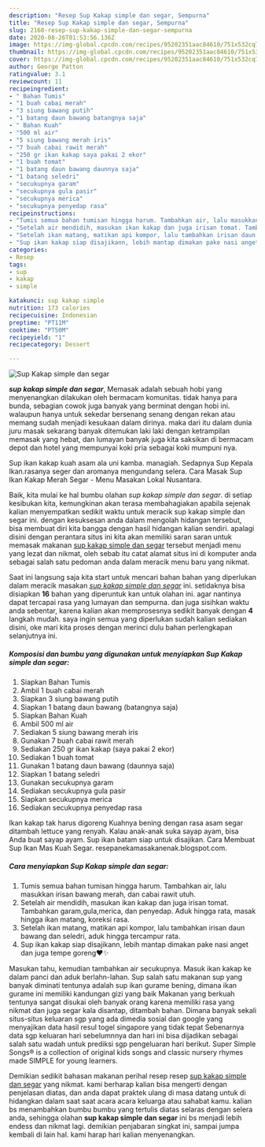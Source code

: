 ```yaml
---
description: "Resep Sup Kakap simple dan segar, Sempurna"
title: "Resep Sup Kakap simple dan segar, Sempurna"
slug: 2160-resep-sup-kakap-simple-dan-segar-sempurna
date: 2020-08-26T01:53:56.136Z
image: https://img-global.cpcdn.com/recipes/95202351aac84610/751x532cq70/sup-kakap-simple-dan-segar-foto-resep-utama.jpg
thumbnail: https://img-global.cpcdn.com/recipes/95202351aac84610/751x532cq70/sup-kakap-simple-dan-segar-foto-resep-utama.jpg
cover: https://img-global.cpcdn.com/recipes/95202351aac84610/751x532cq70/sup-kakap-simple-dan-segar-foto-resep-utama.jpg
author: George Patton
ratingvalue: 3.1
reviewcount: 11
recipeingredient:
- " Bahan Tumis"
- "1 buah cabai merah"
- "3 siung bawang putih"
- "1 batang daun bawang batangnya saja"
- " Bahan Kuah"
- "500 ml air"
- "5 siung bawang merah iris"
- "7 buah cabai rawit merah"
- "250 gr ikan kakap saya pakai 2 ekor"
- "1 buah tomat"
- "1 batang daun bawang daunnya saja"
- "1 batang seledri"
- "secukupnya garam"
- "secukupnya gula pasir"
- "secukupnya merica"
- "secukupnya penyedap rasa"
recipeinstructions:
- "Tumis semua bahan tumisan hingga harum. Tambahkan air, lalu masukkan irisan bawang merah, dan cabai rawit utuh."
- "Setelah air mendidih, masukan ikan kakap dan juga irisan tomat. Tambahkan garam,gula,merica, dan penyedap. Aduk hingga rata, masak hingga ikan matang, koreksi rasa."
- "Setelah ikan matang, matikan api kompor, lalu tambahkan irisan daun bawang dan seledri, aduk hingga tercampur rata."
- "Sup ikan kakap siap disajikann, lebih mantap dimakan pake nasi anget dan juga tempe goreng❤️✨"
categories:
- Resep
tags:
- sup
- kakap
- simple

katakunci: sup kakap simple 
nutrition: 173 calories
recipecuisine: Indonesian
preptime: "PT11M"
cooktime: "PT50M"
recipeyield: "1"
recipecategory: Dessert

---
```



![Sup Kakap simple dan segar](https://img-global.cpcdn.com/recipes/95202351aac84610/751x532cq70/sup-kakap-simple-dan-segar-foto-resep-utama.jpg)

<b><i>sup kakap simple dan segar</i></b>, Memasak adalah sebuah hobi yang menyenangkan dilakukan oleh bermacam komunitas. tidak hanya para bunda, sebagian cowok juga banyak yang berminat dengan hobi ini. walaupun hanya untuk sekedar bersenang senang dengan rekan atau memang sudah menjadi kesukaan dalam dirinya. maka dari itu dalam dunia juru masak sekarang banyak ditemukan laki laki dengan ketrampilan memasak yang hebat, dan lumayan banyak juga kita saksikan di bermacam depot dan hotel yang mempunyai koki pria sebagai koki mumpuni nya.

Sup ikan kakap kuah asam ala uni kamba. managiah. Sedapnya Sup Kepala Ikan.rasanya seger dan aromanya mengundang selera. Cara Masak Sup Ikan Kakap Merah Segar - Menu Masakan Lokal Nusantara.

Baik, kita mulai ke hal bumbu olahan <i>sup kakap simple dan segar</i>. di setiap kesibukan kita, kemungkinan akan terasa membahagiakan apabila sejenak kalian menyempatkan sedikit waktu untuk meracik sup kakap simple dan segar ini. dengan kesuksesan anda dalam mengolah hidangan tersebut, bisa membuat diri kita bangga dengan hasil hidangan kalian sendiri. apalagi disini dengan perantara situs ini kita akan memiliki saran saran untuk memasak makanan <u>sup kakap simple dan segar</u> tersebut menjadi menu yang lezat dan nikmat, oleh sebab itu catat alamat situs ini di komputer anda sebagai salah satu pedoman anda dalam meracik menu baru yang nikmat.


Saat ini langsung saja kita start untuk mencari bahan bahan yang diperlukan dalam meracik masakan <u><i>sup kakap simple dan segar</i></u> ini. setidaknya bisa disiapkan <b>16</b> bahan yang diperuntuk kan untuk olahan ini. agar nantinya dapat tercapai rasa yang lumayan dan sempurna. dan juga sisihkan waktu anda sebentar, karena kalian akan memprosesnya sedikit banyak dengan <b>4</b> langkah mudah. saya ingin semua yang diperlukan sudah kalian sediakan disini, oke mari kita proses dengan merinci dulu bahan perlengkapan selanjutnya ini.

<!--inarticleads1-->

##### Komposisi dan bumbu yang digunakan untuk menyiapkan Sup Kakap simple dan segar:

1. Siapkan  Bahan Tumis
1. Ambil 1 buah cabai merah
1. Siapkan 3 siung bawang putih
1. Siapkan 1 batang daun bawang (batangnya saja)
1. Siapkan  Bahan Kuah
1. Ambil 500 ml air
1. Sediakan 5 siung bawang merah iris
1. Gunakan 7 buah cabai rawit merah
1. Sediakan 250 gr ikan kakap (saya pakai 2 ekor)
1. Sediakan 1 buah tomat
1. Gunakan 1 batang daun bawang (daunnya saja)
1. Siapkan 1 batang seledri
1. Gunakan secukupnya garam
1. Sediakan secukupnya gula pasir
1. Siapkan secukupnya merica
1. Sediakan secukupnya penyedap rasa


Ikan kakap tak harus digoreng Kuahnya bening dengan rasa asam segar ditambah lettuce yang renyah. Kalau anak-anak suka sayap ayam, bisa Anda buat sayap ayam. Sup ikan batam siap untuk disajikan. Cara Membuat Sup Ikan Mas Kuah Segar. resepanekamasakanenak.blogspot.com. 

<!--inarticleads2-->

##### Cara menyiapkan Sup Kakap simple dan segar:

1. Tumis semua bahan tumisan hingga harum. Tambahkan air, lalu masukkan irisan bawang merah, dan cabai rawit utuh.
1. Setelah air mendidih, masukan ikan kakap dan juga irisan tomat. Tambahkan garam,gula,merica, dan penyedap. Aduk hingga rata, masak hingga ikan matang, koreksi rasa.
1. Setelah ikan matang, matikan api kompor, lalu tambahkan irisan daun bawang dan seledri, aduk hingga tercampur rata.
1. Sup ikan kakap siap disajikann, lebih mantap dimakan pake nasi anget dan juga tempe goreng❤️✨


Masukan tahu, kemudian tambahkan air secukupnya. Masuk ikan kakap ke dalam panci dan aduk berlahn-lahan. Sup salah satu makanan sup yang banyak diminati tentunya adalah sup ikan gurame bening, dimana ikan gurame ini memiliki kandungan gizi yang baik Makanan yang berkuah tentunya sangat disukai oleh banyak orang karena memiliki rasa yang nikmat dan juga segar kala disantap, ditambah bahan. Dimana banyak sekali situs-situs keluaran sgp yang ada dimedia sosial dan google yang menyajikan data hasil resul togel singapore yang tidak tepat Sebenarnya data sgp keluaran hari sebelumnnya dan hari ini bisa dijadikan sebagai salah satu wadah untuk prediksi sgp pengeluaran hari berikut. Super Simple Songs® is a collection of original kids songs and classic nursery rhymes made SIMPLE for young learners. 

Demikian sedikit bahasan makanan perihal resep resep <u>sup kakap simple dan segar</u> yang nikmat. kami berharap kalian bisa mengerti dengan penjelasan diatas, dan anda dapat praktek ulang di masa datang untuk di hidangkan dalam saat saat acara acara keluarga atau sahabat kamu. kalian bs menambahkan bumbu bumbu yang tertulis diatas selaras dengan selera anda, sehingga olahan <b>sup kakap simple dan segar</b> ini bs menjadi lebih endess dan nikmat lagi. demikian penjabaran singkat ini, sampai jumpa kembali di lain hal. kami harap hari kalian menyenangkan.
